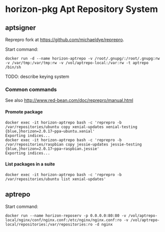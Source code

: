 # horizon-pkg Apt Repository System

## aptsigner

Reprepro fork at https://github.com/michaeldye/reprepro.

Start command:

    docker run -d --name horizon-aptrepo -v /root/.gnupg/:/root/.gnupg:rw -v /var/tmp:/var/tmp:rw -v /vol/aptrepo-local:/var:rw -t aptrepo /bin/sh

TODO: describe keying system

### Common commands

See also http://www.red-bean.com/doc/reprepro/manual.html

#### Promote package

    docker exec -it horizon-aptrepo bash -c 'reprepro -b /var/repositories/ubuntu copy xenial-updates xenial-testing {blue,}horizon=2.0.17~ppa~ubuntu.xenial'
    Exporting indices...
    docker exec -it horizon-aptrepo bash -c 'reprepro -b /var/repositories/raspbian copy jessie-updates jessie-testing {blue,}horizon=2.0.17~ppa~raspbian.jessie'
    Exporting indices...

#### List packages in a suite

    docker exec -it horizon-aptrepo bash -c 'reprepro -b /var/repositories/ubuntu list xenial-updates'

## aptrepo

Start command:

    docker run --name horizon-reposerv -p 0.0.0.0:80:80 -v /vol/aptrepo-local/nginx/conf/nginx.conf:/etc/nginx/nginx.conf:ro -v /vol/aptrepo-local/repositories:/var/repositories:ro -d nginx
